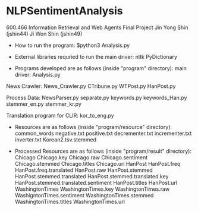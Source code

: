 # NLPSentimentAnalysis

600.466
Information Retrieval and Web Agents
Final Project
Jin Yong Shin (jshin44)
Ji Won Shin (jshin49)


* How to run the program:
$python3 Analysis.py


* External libraries requried to run the main driver:
nltk
PyDictionary


* Programs developed are as follows (inside "program" directory):
main driver:
Analysis.py

News Crawler:
News_Crawler.py
CTribune.py
WTPost.py
HanPost.py

Process Data:
NewsParser.py
separate.py
keywords.py
keywords_Han.py
stemmer_en.py
stemmer_kr.py

Translation program for CLIR:
kor_to_eng.py


* Resources are as follows (inside "program/resource" directory):
common_words
negative.txt
positive.txt
decrementer.txt
incrementer.txt
inverter.txt
Korean2.tsv.stemmed

* Processed Resources are as follows (inside "program/result" directory):
Chicago
Chicago.key
Chicago.raw
Chicago.sentiment
Chicago.stemmed
Chicago.titles
Chicago.url
HanPost
HanPost.freq
HanPost.freq.translated
HanPost.raw
HanPost.stemmed
HanPost.stemmed.translated
HanPost.stemmed.translated.key
HanPost.stemmed.translated.sentiment
HanPost.titles
HanPost.url
WashingtonTimes
WashingtonTimes.key
WashingtonTimes.raw
WashigntonTimes.sentiment
WashingtonTimes.stemmed
WashingtonTimes.titles
WashingtonTimes.url

<END-OF-FILE>
